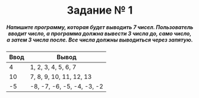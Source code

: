 <h1 align="center">Задание № 1</h1>

<h5 align="center">Напишите программу, которая будет выводить 7 чисел. Пользователь вводит число, а программа должна вывести 3 числа до, само число, а затем 3 числа после. Все числа должны выводиться через запятую.</h5>

| Ввод | Вывод |
|----------|----------|
| 4 | 1, 2, 3, 4, 5, 6, 7 |
| 10 | 7, 8, 9, 10, 11, 12, 13 |
| -5 | -8, -7, -6, -5, -4, -3, -2 |
